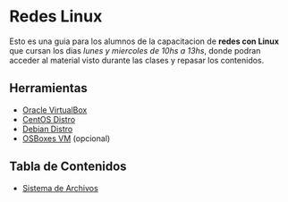 # Redes Linux

Esto es una guia para los alumnos de la capacitacion de __redes con Linux__ que cursan los dias _lunes y miercoles de 10hs a 13hs_, donde podran acceder al material visto durante las clases y repasar los contenidos.

## Herramientas

* [Oracle VirtualBox](https://virtualbox.org)
* [CentOS Distro](https://centos.org)
* [Debian Distro](https://debian.org)
* [OSBoxes VM](https://osboxes.org/) (opcional)

## Tabla de Contenidos

* [Sistema de Archivos](docs/fs.md)